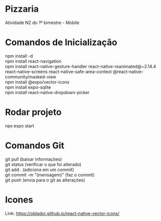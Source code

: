 # Pizzaria
Atividade N2 do 1º bimestre - Mobile

# Comandos de Inicialização
npm install -d <br/>
npm install react-navigation <br/>
npm install react-native-gesture-handler react-native-reanimated@~2.14.4 react-native-screens react-native-safe-area-context @react-native-community/masked-view <br/>
npm install @expo/vector-icons <br/>
npm install expo-sqlite <br/>
npm install react-native-dropdown-picker
<!-- último comando é para corrigir a versão-->
<!--npx expo install react-native-reanimated@~2.14.4--> 

# Rodar projeto
npx expo start

# Comandos Git
git pull (baixar informações) <br/>
git status (verificar o que foi alterado) <br/>
git add . (adiciona em um commit) <br/>
git commit -m "(mensagem)" (faz o commit) <br/>
git push (envia para o git as alterações) <br/>

# Icones 
Link: https://oblador.github.io/react-native-vector-icons/